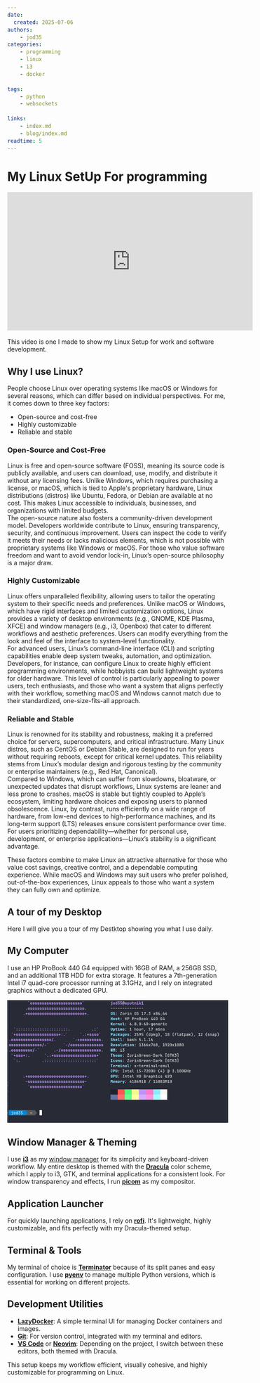 ```yaml
---
date:
  created: 2025-07-06
authors:
    - jod35
categories:
    - programming
    - linux
    - i3
    - docker

tags:
    - python
    - websockets

links:
    - index.md
    - blog/index.md
readtime: 5
---
```


# My Linux SetUp For programming
<iframe width="560" height="315" src="https://www.youtube.com/embed/uTDCuEbq1aU?si=NNO7Q59qmxxUtawX" title="YouTube video player" frameborder="0" allow="accelerometer; autoplay; clipboard-write; encrypted-media; gyroscope; picture-in-picture; web-share" referrerpolicy="strict-origin-when-cross-origin" allowfullscreen></iframe>

This video is one I made to show my Linux Setup for work and software development. 
<!-- more -->

## Why I use Linux?
People choose Linux over operating systems like macOS or Windows for several reasons, which can differ based on individual perspectives. For me, it comes down to three key factors:

- Open-source and cost-free
- Highly customizable
- Reliable and stable

### **Open-Source and Cost-Free**  
   Linux is free and open-source software (FOSS), meaning its source code is publicly available, and users can download, use, modify, and distribute it without any licensing fees. Unlike Windows, which requires purchasing a license, or macOS, which is tied to Apple's proprietary hardware, Linux distributions (distros) like Ubuntu, Fedora, or Debian are available at no cost. This makes Linux accessible to individuals, businesses, and organizations with limited budgets.  
   The open-source nature also fosters a community-driven development model. Developers worldwide contribute to Linux, ensuring transparency, security, and continuous improvement. Users can inspect the code to verify it meets their needs or lacks malicious elements, which is not possible with proprietary systems like Windows or macOS. For those who value software freedom and want to avoid vendor lock-in, Linux’s open-source philosophy is a major draw.

### **Highly Customizable**  
   Linux offers unparalleled flexibility, allowing users to tailor the operating system to their specific needs and preferences. Unlike macOS or Windows, which have rigid interfaces and limited customization options, Linux provides a variety of desktop environments (e.g., GNOME, KDE Plasma, XFCE) and window managers (e.g., i3, Openbox) that cater to different workflows and aesthetic preferences. Users can modify everything from the look and feel of the interface to system-level functionality.  
   For advanced users, Linux’s command-line interface (CLI) and scripting capabilities enable deep system tweaks, automation, and optimization. Developers, for instance, can configure Linux to create highly efficient programming environments, while hobbyists can build lightweight systems for older hardware. This level of control is particularly appealing to power users, tech enthusiasts, and those who want a system that aligns perfectly with their workflow, something macOS and Windows cannot match due to their standardized, one-size-fits-all approach.

### **Reliable and Stable**  
   Linux is renowned for its stability and robustness, making it a preferred choice for servers, supercomputers, and critical infrastructure. Many Linux distros, such as CentOS or Debian Stable, are designed to run for years without requiring reboots, except for critical kernel updates. This reliability stems from Linux’s modular design and rigorous testing by the community or enterprise maintainers (e.g., Red Hat, Canonical).  
   Compared to Windows, which can suffer from slowdowns, bloatware, or unexpected updates that disrupt workflows, Linux systems are leaner and less prone to crashes. macOS is stable but tightly coupled to Apple’s ecosystem, limiting hardware choices and exposing users to planned obsolescence. Linux, by contrast, runs efficiently on a wide range of hardware, from low-end devices to high-performance machines, and its long-term support (LTS) releases ensure consistent performance over time. For users prioritizing dependability—whether for personal use, development, or enterprise applications—Linux’s stability is a significant advantage.

These factors combine to make Linux an attractive alternative for those who value cost savings, creative control, and a dependable computing experience. While macOS and Windows may suit users who prefer polished, out-of-the-box experiences, Linux appeals to those who want a system they can fully own and optimize.

## A tour of my Desktop
Here I will give you a tour of my Destktop showing you what I use daily.

## My Computer
I use an HP ProBook 440 G4 equipped with 16GB of RAM, a 256GB SSD, and an additional 1TB HDD for extra storage. It features a 7th-generation Intel i7 quad-core processor running at 3.1GHz, and I rely on integrated graphics without a dedicated GPU.

![Neofetch showing my computer specs](../../imgs/neofetch.png)

## Window Manager & Theming

I use [**i3**](https://i3wm.org/) as my [window manager](https://en.wikipedia.org/wiki/Window_manager) for its simplicity and keyboard-driven workflow. My entire desktop is themed with the [**Dracula**](https://draculatheme.com/) color scheme, which I apply to i3, GTK, and terminal applications for a consistent look. For window transparency and effects, I run [**picom**](https://github.com/yshui/picom) as my compositor.

## Application Launcher

For quickly launching applications, I rely on [**rofi**](https://github.com/davatorium/rofi). It's lightweight, highly customizable, and fits perfectly with my Dracula-themed setup.

## Terminal & Tools

My terminal of choice is [**Terminator**](https://gnome-terminator.org/) because of its split panes and easy configuration. I use [**pyenv**](https://github.com/pyenv/pyenv) to manage multiple Python versions, which is essential for working on different projects.

## Development Utilities

- [**LazyDocker**](https://github.com/jesseduffield/lazydocker): A simple terminal UI for managing Docker containers and images.
- [**Git**](https://git-scm.com/downloads): For version control, integrated with my terminal and editors.
- [**VS Code**](https://code.visualstudio.com/) or [**Neovim**](https://neovim.io/): Depending on the project, I switch between these editors, both themed with Dracula.

This setup keeps my workflow efficient, visually cohesive, and highly customizable for programming on Linux.